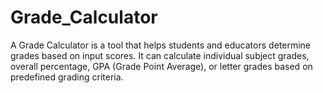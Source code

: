 # Grade_Calculator
A Grade Calculator is a tool that helps students and educators determine grades based on input scores. It can calculate individual subject grades, overall percentage, GPA (Grade Point Average), or letter grades based on predefined grading criteria.
